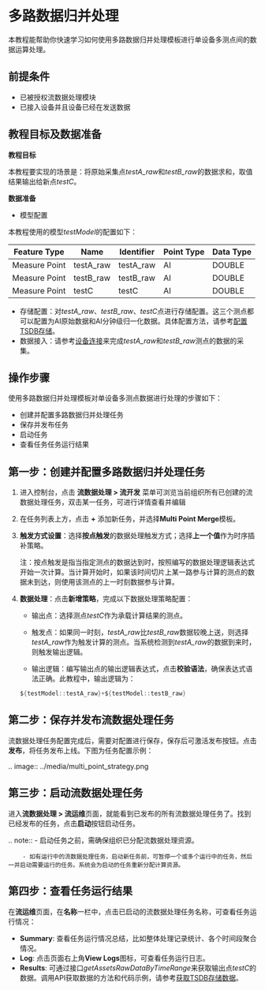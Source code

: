 # 多路数据归并处理
本教程能帮助你快速学习如何使用多路数据归并处理模板进行单设备多测点间的数据运算处理。
## 前提条件
- 已被授权流数据处理模块
- 已接入设备并且设备已经在发送数据

## 教程目标及数据准备
**教程目标**

本教程要实现的场景是：将原始采集点*testA_raw*和*testB_raw*的数据求和，取值结果输出给新点*testC*。

**数据准备**

- 模型配置

本教程使用的模型*testModel*的配置如下：

Feature Type|Name|Identifier|Point Type |Data Type
---|---|---|---|---
Measure Point	 | testA_raw | testA_raw|AI |DOUBLE
Measure Point	 | testB_raw|testB_raw|AI |DOUBLE
Measure Point	 | testC|testC|AI |DOUBLE
- 存储配置：对*testA_raw*、*testB_raw*、*testC*点进行存储配置。这三个测点都可以配置为AI原始数据和AI分钟级归一化数据。具体配置方法，请参考[配置TSDB存储](https://www.envisioniot.com/docs/data-asset/zh_CN/latest/configuring_tsdb_storage.html)。
- 数据接入：请参考[设备连接](https://www.envisioniot.com/docs/device-connection/zh_CN/latest/quickstart/gettingstarted_device_connection.html)来完成*testA_raw*和*testB_raw*测点的数据的采集。

## 操作步骤
使用多路数据归并处理模板对单设备多测点数据进行处理的步骤如下：
- 创建并配置多路数据归并处理任务
- 保存并发布任务
- 启动任务
- 查看任务任务运行结果

## 第一步：创建并配置多路数据归并处理任务
1. 进入控制台，点击 **流数据处理 > 流开发** 菜单可浏览当前组织所有已创建的流数据处理任务，双击某一任务，可进行详情查看并编辑

2. 在任务列表上方，点击  **+** 添加新任务，并选择**Multi Point Merge**模板。

3. **触发方式设置**：选择**按点触发**的数据处理触发方式；选择**上一个值**作为时序插补策略。

   注：按点触发是指当指定测点的数据达到时，按照编写的数据处理逻辑表达式开始一次计算。当计算开始时，如果该时间切片上某一路参与计算的测点的数据未到达，则使用该测点的上一时刻数据参与计算。

4. **数据处理**：点击**新增策略**，完成以下数据处理策略配置：

   - ​输出点：选择测点*testC*作为承载计算结果的测点。

   - 触发点：如果同一时刻，*testA_raw*比*testB_raw*数据较晚上送，则选择*testA_raw*作为触发计算的测点。当系统检测到*testA_raw*的数据到来时，则触发输出逻辑。

   - 输出逻辑：编写输出点的输出逻辑表达式，点击**校验语法**，确保表达式语法正确。此教程中，输出逻辑为：
   ```scala
   ${testModel::testA_raw}+${testModel::testB_raw}
   ```


## 第二步：保存并发布流数据处理任务
流数据处理任务配置完成后，需要对配置进行保存，保存后可激活发布按钮。点击**发布**，将任务发布上线。下图为任务配置示例：

.. image:: ../media/multi_point_strategy.png

## 第三步：启动流数据处理任务
进入**流数据处理 > 流运维**页面，就能看到已发布的所有流数据处理任务了。找到已经发布的任务，点击**启动**按钮启动任务。

.. note:: - 启动任务之前，需确保组织已分配流数据处理资源。

        - 如有运行中的流数据处理任务，启动新任务前，可暂停一个或多个运行中的任务，然后一并启动需要运行的任务。系统会为启动的任务重新分配计算资源。

## 第四步：查看任务运行结果
在**流运维**页面，在**名称**一栏中，点击已启动的流数据处理任务名称，可查看任务运行情况：

- **Summary**: 查看任务运行情况总结，比如整体处理记录统计、各个时间段聚合情况。
- **Log**: 点击页面右上角**View Logs**图标，可查看任务运行日志。
- **Results**: 可通过接口*getAssetsRawDataByTimeRange*来获取输出点*testC*的数据。调用API获取数据的方法和代码示例，请参考[获取TSDB存储数据](../howto/obtain/getting_stored_data.html)。
